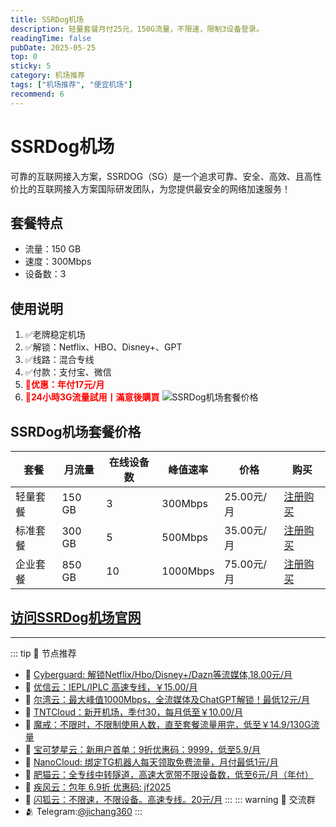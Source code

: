 ```yaml
---
title: SSRDog机场
description: 轻量套餐月付25元，150G流量，不限速，限制3设备登录。
readingTime: false
pubDate: 2025-05-25
top: 0
sticky: 5
category: 机场推荐
tags: ["机场推荐", "便宜机场"]
recommend: 6
---
```

# SSRDog机场
可靠的互联网接入方案，SSRDOG（SG）是一个追求可靠、安全、高效、且高性价比的互联网接入方案国际研发团队，为您提供最安全的网络加速服务！
## 套餐特点
- 流量：150 GB
- 速度：300Mbps
- 设备数：3
## 使用说明
1. ✅老牌稳定机场
2. ✅解锁：Netflix、HBO、Disney+、GPT
3. ✅线路：混合专线
4. ✅付款：支付宝、微信
5. **<span style="color: red;">💛优惠：年付17元/月</span>**
6. **<span style="color: red;">💛24小時3G流量試用丨滿意後購買</span>**
![SSRDog机场套餐价格](/assets/ssrdog.webp "SSRDog机场套餐价格")
## SSRDog机场套餐价格
| 套餐 | 月流量 | 在线设备数 | 峰值速率 | 价格 | 购买 |
| --- | --- | --- | --- | --- | --- |
| 轻量套餐 | 150 GB | 3 | 300Mbps | 25.00元/月 | [注册购买](https://st1.hosbb.com/#/register?code=WM55GuJt) |
| 标准套餐 | 300 GB | 5 | 500Mbps | 35.00元/月 | [注册购买](https://st1.hosbb.com/#/register?code=WM55GuJt) |
| 企业套餐 | 850 GB | 10 | 1000Mbps | 75.00元/月 |  [注册购买](https://st1.hosbb.com/#/register?code=WM55GuJt) |
[访问SSRDog机场官网](https://st1.hosbb.com/#/register?code=WM55GuJt)
---------
---------
::: tip 🎉 节点推荐
- 🚀 [Cyberguard: 解锁Netflix/Hbo/Disney+/Dazn等流媒体,18.00元/月](https://www.cyberguard.best/#/register?code=XsreC0T5)<br>
- 🚀 [优信云：IEPL/IPLC 高速专线，￥15.00/月](https://www.优信云.com/#/register?code=JRtE5uIV)<br>
- 🚀 [尔湾云：最大峰值1000Mbps，全流媒体及ChatGPT解锁！最低12元/月](https://erwan6.net/auth/register?code=BoObCd)<br>
- 🚀 [TNTCloud：新开机场，季付30，每月低至￥10.00/月](https://haibing822.tntvipaff.cc/#/register?code=GtjJVgml)<br>
- 🚀 [魔戒：不限时，不限制使用人数，直至套餐流量用完，低至￥14.9/130G流量](https://mojie.app/#/register?code=sSdtPtLo)<br>
- 🚀 [宝可梦星云：新用户首单：9折优惠码：9999，低至5.9/月 ](https://love.521pokemon.com/register?code=56ERkkxp)<br>
- 🚀 [NanoCloud: 绑定TG机器人每天领取免费流量，月付最低1元/月](https://edu.uodoo.bid/auth/register?code=JMiOQDHf)<br>
- 🚀 [肥猫云：全专线中转隧道，高速大宽带不限设备数，低至6元/月（年付）](https://fchb1188.fcvipaff.cc/register?aff=X1vZd2wf)<br>
- 🚀 [疾风云：包年 6.9折 优惠码: jf2025](https://homes.tr25.cn?code=ReCm)<br>
- 🚀 [闪狐云：不限速，不限设备。高速专线。20元/月](https://inv02.ffaff.cc/register?aff=WQApz2pv)
:::
::: warning  💬 交流群
- 🫂 Telegram:[@jichang360](https://t.me/jichang360)
:::
